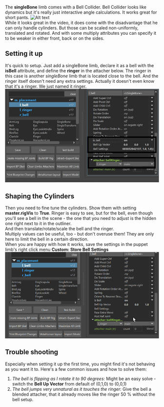 
The **singleBone** limb comes with a Bell Collider. Bell Collider looks like dynamics but it's really just
interactive angle calculations. It works great for short pants. 
![Alt text](../images/bellCollider.gif)  
While it looks great in the video, it does
come with the disadvantage that he can only handle cylinders. But those can be scaled non-uniformly, translated and rotated.
And with some multiply attributes you can specify it to be weaker in either front, back or on the sides.

## Setting it up
It's quick to setup. Just add a singleBone limb, declare it as a bell with the **isBell** attribute, and
define the **ringer** in the attacher below. The ringer in this case is another *singleBone* limb that is 
located close to the bell. And the ringer itself doesn't need any extra settings. Actually it doesn't even know that 
it's a ringer. We just named it ringer.  
![Alt text](../images/bellCollider_settings.jpg)  

## Shaping the Cylinders
Then you need to fine tune the cylinders. Show them with setting **master.rigVis** to **True**. Ringer is easy to see, but for the bell,
even though you'll see a bell in the scene - the one that you need to adjust is the hidden one right next to it in the outliner.  
And then translate/rotate/scale the bell and the ringer.  
Multiply values can be useful, too - but don't overuse them! They are only here to limit the bell in a certain direction.  
When you are happy with how it works, save the settings in the puppet limb's right click menu **Custom: Store Bell Settings**   
![Alt text](../images/bellCollider_rightClick.gif)


## Trouble shooting
Especially when setting it up the first time, you might find it's not behaving as you want it to. Here's a few common issues
and how to solve them:

1. *The bell is flipping as I rotate it to 90 degrees:* Might be an easy solve - switch the **Bell Up Vector** from default of (0,1,0) to (0,0,1)
2. *The bell *jumps* very unnatural as it touches the ringer:* Give the bell a blended attacher, that it already moves like the ringer 50 % without the bell setup. 






